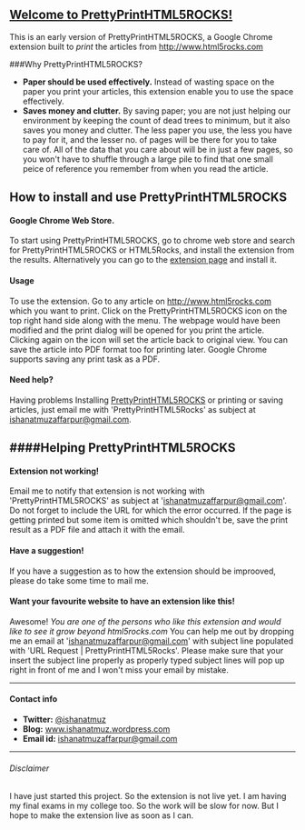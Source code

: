 [Welcome to PrettyPrintHTML5ROCKS!](http://www.ishanatmuz.wordpress.com)
-------------------

This is an early version of PrettyPrintHTML5ROCKS, a Google Chrome extension built to *print* the articles from http://www.html5rocks.com 

###Why PrettyPrintHTML5ROCKS?

* **Paper should be used effectively.** Instead of wasting space on the paper you print your articles, this extension enable you to use the space effectively.
* **Saves money and clutter.** By saving paper; you are not just helping our environment by keeping the count of dead trees to minimum, but it also saves you money and clutter. The less paper you use, the less you have to pay for it, and the lesser no. of pages will be there for you to take care of. All of the data that you care about will be in just a few pages, so you won't have to shuffle through a large pile to find that one small peice of reference you remember from when you read the article.

How to install and use PrettyPrintHTML5ROCKS
-------------------------------


#### Google Chrome Web Store.

To start using PrettyPrintHTML5ROCKS, go to chrome web store and search for PrettyPrintHTML5ROCKS or HTML5Rocks, and install the extension from the results. Alternatively you can go to the [extension page](http://www.ishanatmuz.wordpress.com) and install it.


#### Usage

To use the extension. Go to any article on <http://www.html5rocks.com> which you want to print. Click on the PrettyPrintHTML5ROCKS<icon here> icon on the top right hand side along with the menu. The webpage would have been modified and the print dialog will be opened for you print the article. Clicking again on the icon will set the article back to original view.
You can save the article into PDF format too for printing later. Google Chrome supports saving any print task as a PDF.

#### Need help?

Having problems Installing [PrettyPrintHTML5ROCKS](http://www.ishanatmuz.wordpress.com) or printing or saving articles, just email me with 'PrettyPrintHTML5Rocks' as subject at ishanatmuzaffarpur@gmail.com.


####Helping PrettyPrintHTML5ROCKS
----------------

#### Extension not working!

Email me to notify that extension is not working with 'PrettyPrintHTML5ROCKS' as subject at 'ishanatmuzaffarpur@gmail.com'. Do not forget to include the URL for which the error occurred.
If the page is getting printed but some item is omitted which shouldn't be, save the print result as a PDF file and attach it with the email.


#### Have a suggestion!

If you have a suggestion as to how the extension should be improoved, please do take some time to mail me.


#### Want your favourite website to have an extension like this!

Awesome! _You are one of the persons who like this extension and would like to see it grow beyond html5rocks.com_ You can help me out by dropping me an email at 'ishanatmuzaffarpur@gmail.com' with subject line populated with 'URL Request | PrettyPrintHTML5Rocks'. Please make sure that your insert the subject line properly as properly typed subject lines will pop up right in front of me and I won't miss your email by mistake.



----------------------------------------------

#### Contact info

* **Twitter:** [@ishanatmuz](http://twitter.com/#!/ishanatmuz)
* **Blog:** www.ishanatmuz.wordpress.com
* **Email id:** ishanatmuzaffarpur@gmail.com

----------------------------------------------
###### Disclaimer

I have just started this project. So the extension is not live yet. I am having my final exams in my college too. So the work will be slow for now. But I hope to make the extension live as soon as I can.
